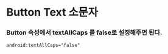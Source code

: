 # Button Text 소문자

### Button 속성에서 textAllCaps 를 false로 설정해주면 된다. 

```text
android:textAllCaps="false"
```

